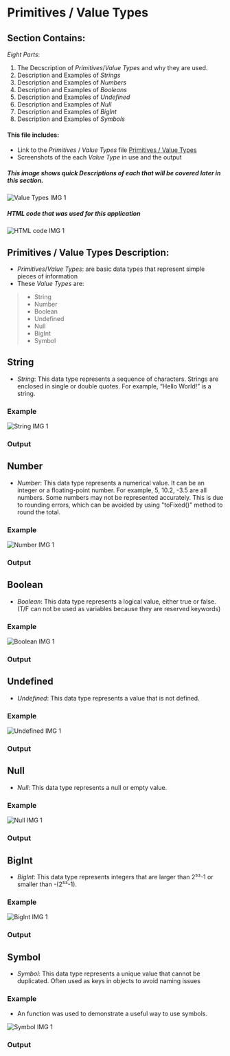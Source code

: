 # Primitives / Value Types

## Section Contains:

*Eight Parts*:

1. The Decscription of *Primitives*/*Value Types* and why they are used.
2. Description and Examples of *Strings*
2. Description and Examples of *Numbers*
2. Description and Examples of *Booleans*
2. Description and Examples of *Undefined*
2. Description and Examples of *Null*
2. Description and Examples of *BigInt*
2. Description and Examples of *Symbols*

#### This file includes:

* Link to the *Primitives* / *Value Types* file [Primitives / Value Types](primitives_value_types_code/index.js "Primitives / Value Types file")
* Screenshots of the each *Value Type* in use and the output

##### This image shows quick Descriptions of each that will be covered later in this section.

![Value Types IMG 1](img/value_types_img_1.PNG "Value Types IMG 1")

##### *HTML* code that was used for this application

![HTML code IMG 1](img/value_types_img_2.PNG "HTML code IMG 1")

## Primitives / Value Types Description:

* *Primitives*/*Value Types*: are basic data types that represent simple pieces of information
* These *Value Types* are:
> * String
> * Number
> * Boolean
> * Undefined
> * Null
> * BigInt
> * Symbol

## String

* *String*: This data type represents a sequence of characters. Strings are enclosed in single or double quotes. For example, “Hello World!” is a string.

### Example

![String IMG 1](img/strings_img_1.PNG "String IMG 1")

### Output



## Number 

* *Number*: This data type represents a numerical value. It can be an integer or a floating-point number. For example, 5, 10.2, -3.5 are all numbers. Some numbers may not be represented accurately. This is due to rounding errors, which can be avoided by using "toFixed()" method to round the total.

### Example

![Number IMG 1](img/numbers_img_1.PNG "Number IMG 1")

### Output



## Boolean

* *Boolean*: This data type represents a logical value, either true or false. (T/F can not be used as variables because they are reserved keywords)

### Example

![Boolean IMG 1](img/boolean_img_1.PNG "Boolean IMG 1")

### Output



## Undefined

* *Undefined*: This data type represents a value that is not defined.

### Example

![Undefined IMG 1](img/undefined_img_1.PNG "Undefined IMG 1")

### Output



## Null

* *Null*: This data type represents a null or empty value.

### Example

![Null IMG 1](img/null_img_1.PNG "Null IMG 1")

### Output



## BigInt

* *BigInt*: This data type represents integers that are larger than 2⁵³-1 or smaller than -(2⁵³-1). 

### Example

![BigInt IMG 1](img/bigint_img_1.PNG "BigInt IMG 1")

### Output




## Symbol

* *Symbol*: This data type represents a unique value that cannot be duplicated. Often used as keys in objects to avoid naming issues

### Example

* An function was used to demonstrate a useful way to use symbols.

![Symbol IMG 1](img/symbols_img_1.PNG "BigInt IMG 1")

### Output

